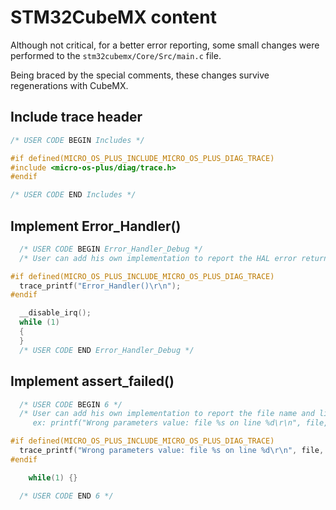 # STM32CubeMX content

Although not critical, for a better error reporting, some small changes
were performed to the `stm32cubemx/Core/Src/main.c` file.

Being braced by the special comments, these changes survive regenerations
with CubeMX.

## Include trace header

```c
/* USER CODE BEGIN Includes */

#if defined(MICRO_OS_PLUS_INCLUDE_MICRO_OS_PLUS_DIAG_TRACE)
#include <micro-os-plus/diag/trace.h>
#endif

/* USER CODE END Includes */
```

## Implement Error_Handler()

```c
  /* USER CODE BEGIN Error_Handler_Debug */
  /* User can add his own implementation to report the HAL error return state */

#if defined(MICRO_OS_PLUS_INCLUDE_MICRO_OS_PLUS_DIAG_TRACE)
  trace_printf("Error_Handler()\r\n");
#endif

  __disable_irq();
  while (1)
  {
  }
  /* USER CODE END Error_Handler_Debug */
```

## Implement assert_failed()

```c
  /* USER CODE BEGIN 6 */
  /* User can add his own implementation to report the file name and line number,
     ex: printf("Wrong parameters value: file %s on line %d\r\n", file, line) */

#if defined(MICRO_OS_PLUS_INCLUDE_MICRO_OS_PLUS_DIAG_TRACE)
  trace_printf("Wrong parameters value: file %s on line %d\r\n", file, line);
#endif

    while(1) {}

  /* USER CODE END 6 */
```

